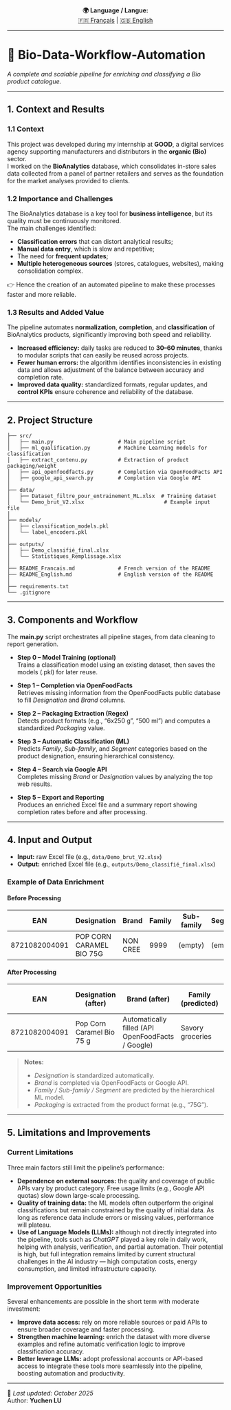 <p align="center">
  <b>🌍 Language / Langue:</b><br>
  <a href="/simondeqin/Bio-data-workflow-automation/blob/main/05_README_Francais.md">🇫🇷 Français</a> |
  <a href="/simondeqin/Bio-data-workflow-automation/blob/main/05_README_English.md">🇬🇧 English</a>
</p>

---

# 🧩 Bio-Data-Workflow-Automation  
_A complete and scalable pipeline for enriching and classifying a Bio product catalogue._

---

## **1. Context and Results**

### **1.1 Context**
This project was developed during my internship at **GOOD**, a digital services agency supporting manufacturers and distributors in the **organic (Bio)** sector.  
I worked on the **BioAnalytics** database, which consolidates in-store sales data collected from a panel of partner retailers and serves as the foundation for the market analyses provided to clients.

### **1.2 Importance and Challenges**
The BioAnalytics database is a key tool for **business intelligence**, but its quality must be continuously monitored.  
The main challenges identified:

- **Classification errors** that can distort analytical results;  
- **Manual data entry**, which is slow and repetitive;  
- The need for **frequent updates**;  
- **Multiple heterogeneous sources** (stores, catalogues, websites), making consolidation complex.  

👉 Hence the creation of an automated pipeline to make these processes faster and more reliable.

### **1.3 Results and Added Value**
The pipeline automates **normalization**, **completion**, and **classification** of BioAnalytics products, significantly improving both speed and reliability.

- **Increased efficiency:** daily tasks are reduced to **30–60 minutes**, thanks to modular scripts that can easily be reused across projects.  
- **Fewer human errors:** the algorithm identifies inconsistencies in existing data and allows adjustment of the balance between accuracy and completion rate.  
- **Improved data quality:** standardized formats, regular updates, and **control KPIs** ensure coherence and reliability of the database.

---

## **2. Project Structure**

```text
├── src/
│   ├── main.py                     # Main pipeline script
│   ├── ml_qualification.py         # Machine Learning models for classification
│   ├── extract_contenu.py          # Extraction of product packaging/weight
│   ├── api_openfoodfacts.py        # Completion via OpenFoodFacts API
│   ├── google_api_search.py        # Completion via Google API
│
├── data/
│   ├── Dataset_filtre_pour_entrainement_ML.xlsx  # Training dataset
│   └── Demo_brut_V2.xlsx                          # Example input file
│
├── models/
│   ├── classification_models.pkl
│   └── label_encoders.pkl
│
├── outputs/
│   ├── Demo_classifié_final.xlsx
│   └── Statistiques_Remplissage.xlsx
│
├── README_Francais.md              # French version of the README
├── README_English.md               # English version of the README
│
├── requirements.txt
└── .gitignore
```
---

## **3. Components and Workflow**

The **main.py** script orchestrates all pipeline stages, from data cleaning to report generation.

- **Step 0 – Model Training (optional)**  
  Trains a classification model using an existing dataset, then saves the models (.pkl) for later reuse.

- **Step 1 – Completion via OpenFoodFacts**  
  Retrieves missing information from the OpenFoodFacts public database to fill *Designation* and *Brand* columns.

- **Step 2 – Packaging Extraction (Regex)**  
  Detects product formats (e.g., “6x250 g”, “500 ml”) and computes a standardized *Packaging* value.

- **Step 3 – Automatic Classification (ML)**  
  Predicts *Family*, *Sub-family*, and *Segment* categories based on the product designation, ensuring hierarchical consistency.

- **Step 4 – Search via Google API**  
  Completes missing *Brand* or *Designation* values by analyzing the top web results.

- **Step 5 – Export and Reporting**  
  Produces an enriched Excel file and a summary report showing completion rates before and after processing.

---

## **4. Input and Output**

- **Input:** raw Excel file (e.g., `data/Demo_brut_V2.xlsx`)  
- **Output:** enriched Excel file (e.g., `outputs/Demo_classifié_final.xlsx`)  

### **Example of Data Enrichment**

#### Before Processing
| EAN           | Designation              | Brand    | Family | Sub-family | Segment | Packaging |
|---------------|--------------------------|----------|---------|-------------|----------|-----------|
| 8721082004091 | POP CORN CARAMEL BIO 75G | NON CREE | 9999    | (empty)     | (empty)  | (empty)   |

#### After Processing
| EAN           | Designation (after)       | Brand (after)                        | Family (predicted) | Sub-family (predicted) | Segment (predicted) | Packaging (calculated) |
|---------------|---------------------------|--------------------------------------|--------------------|------------------------|---------------------|------------------------|
| 8721082004091 | Pop Corn Caramel Bio 75 g | Automatically filled (API OpenFoodFacts / Google) | Savory groceries | Baking aids | Bakery | 0.075 kg |

> **Notes:**  
> - *Designation* is standardized automatically.  
> - *Brand* is completed via OpenFoodFacts or Google API.  
> - *Family / Sub-family / Segment* are predicted by the hierarchical ML model.  
> - *Packaging* is extracted from the product format (e.g., “75G”).

---

## **5. Limitations and Improvements**

### **Current Limitations**

Three main factors still limit the pipeline’s performance:

- **Dependence on external sources:** the quality and coverage of public APIs vary by product category. Free usage limits (e.g., Google API quotas) slow down large-scale processing.  
- **Quality of training data:** the ML models often outperform the original classifications but remain constrained by the quality of initial data. As long as reference data include errors or missing values, performance will plateau.  
- **Use of Language Models (LLMs):** although not directly integrated into the pipeline, tools such as *ChatGPT* played a key role in daily work, helping with analysis, verification, and partial automation. Their potential is high, but full integration remains limited by current structural challenges in the AI industry — high computation costs, energy consumption, and limited infrastructure capacity.

### **Improvement Opportunities**

Several enhancements are possible in the short term with moderate investment:

- **Improve data access:** rely on more reliable sources or paid APIs to ensure broader coverage and faster processing.  
- **Strengthen machine learning:** enrich the dataset with more diverse examples and refine automatic verification logic to improve classification accuracy.  
- **Better leverage LLMs:** adopt professional accounts or API-based access to integrate these tools more seamlessly into the pipeline, boosting automation and productivity.

---

📘 *Last updated: October 2025*  
Author: **Yuchen LU**
